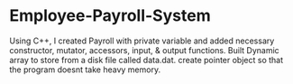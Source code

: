 # Employee-Payroll-System
Using C++, I created Payroll with private variable and added necessary constructor, mutator, accessors, input, &amp; output functions. Built Dynamic array to store from a disk file called data.dat. create pointer object so that the program doesnt take heavy memory. 
